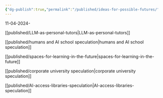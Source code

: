 ```yaml
---
{"dg-publish":true,"permalink":"/published/ideas-for-possible-futures/","noteIcon":""}
---
```


11-04-2024- 

[[published/LLM-as-personal-tutors\|LLM-as-personal-tutors]] 

[[published/humans and AI school speculation\|humans and AI school speculation]]

[[published/spaces-for-learning-in-the-future\|spaces-for-learning-in-the-future]]

[[published/corporate university speculation\|corporate university speculation]]

[[published/AI-access-libraries-speculation\|AI-access-libraries-speculation]]